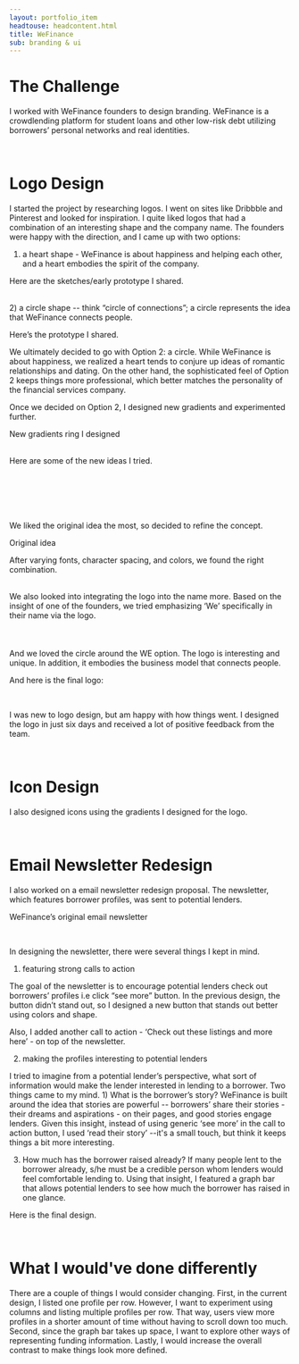 ```yaml
---
layout: portfolio_item
headtouse: headcontent.html
title: WeFinance
sub: branding & ui 
---
```

# The Challenge

I worked with WeFinance founders to design branding. WeFinance is a crowdlending platform for student loans and other low-risk debt utilizing borrowers’ personal networks and real identities. 

<br>

# Logo Design 

I started the project by researching logos. I went on sites like Dribbble and Pinterest and looked for inspiration. I quite liked logos that had a combination of an interesting shape and the company name. The founders were happy with the direction, and I came up with two options:  

1) a heart shape - WeFinance is about happiness and helping each other, and a heart embodies the spirit of the company.

Here are the sketches/early prototype I shared. 

<div class="logo1"></div>
<div class="logo2"></div>
<br>
2) a circle shape --  think “circle of connections”; a circle represents the idea that WeFinance connects people. 

Here’s the prototype I shared. 

<div class="logo3"></div>


We ultimately decided to go with Option 2: a circle. While WeFinance is about happiness, we realized a heart tends to conjure up ideas of romantic relationships and dating. On the other hand, the sophisticated feel of Option 2 keeps things more professional, which better matches the personality of the financial services company.  

Once we decided on Option 2, I designed new gradients and experimented further. 

<div class="logo4"></div>
<p class="captionn"> New gradients ring I designed </p>
<br>
Here are some of the new ideas I tried. 
<div class="logo5"></div>
<br>
<div class="logo6"></div>
<br>
<div class="logo7"></div>
<br>
<div class="logo8"></div>
<br>
<div class="logo9"></div>
<br>

We liked the original idea the most, so decided to refine the concept.


<div class="logo10"></div>
<p class="captionnn">Original idea</p> 



After varying fonts, character spacing, and colors, we found the right combination. 

<div class="logo11"></div>
<div class="logo12"></div>
<br>
We also looked into integrating the logo into the name more. Based on the insight of one of the founders, we tried emphasizing ‘We’ specifically in their name via the logo.  
<div class="logo13"></div>
<br>
<div class="logo14"></div>
<br>
<div class="logo15"></div>
<br>
And we loved the circle around the WE option. The logo is interesting and unique. In addition, it embodies the business model that connects people.    

And here is the final logo: 
<div class="logo16"></div>
<div class="logo17"></div>
<br>

I was new to logo design, but am happy with how things went. I designed the logo in just six days and received a lot of positive feedback from the team.

<br>

# Icon Design  

I also designed icons using the gradients I designed for the logo.  
<div class="logo18"></div>

<br>

# Email Newsletter Redesign 


I also worked on a email newsletter redesign proposal. The newsletter, which features borrower profiles, was sent to potential lenders.    

<div class="wefinanceemail"></div>
<p class="caption4">WeFinance’s original email newsletter </p>
<br>

In designing the newsletter, there were several things I kept in mind.  

1)  featuring strong calls to action 

The goal of the newsletter is to encourage potential lenders check out borrowers’ profiles i.e click “see more” button. In the previous design, the button didn’t stand out, so I designed a new button that stands out better using colors and shape.  

Also, I added another call to action - ‘Check out these listings and more here’ - on top of the newsletter.  
   
2) making the profiles interesting to potential lenders 

I tried to imagine from a potential lender’s perspective, what sort of information would make the lender interested in lending to a borrower. Two things came to my mind. 1) What is the borrower’s story? WeFinance is built around the idea that stories are powerful -- borrowers’ share their stories - their dreams and aspirations - on their pages, and good stories engage lenders.  Given this insight, instead of using generic ‘see more’ in the call to action button, I used ‘read their story’ --it's a small touch, but think it keeps things a bit more interesting. 

3) How much has the borrower raised already? If many people lent to the borrower already, s/he must be a credible person whom lenders would feel comfortable lending to. Using that insight, I featured a graph bar that allows potential lenders to see how much the borrower has raised in one glance. 

Here is the final design. 

<div class="newsletterredesign"></div>
<br>

# What I would've done differently 

There are a couple of things I would consider changing. First, in the current design, I listed one profile per row. However, I want to experiment using columns and listing multiple profiles per row. That way, users view more profiles in a shorter amount of time without having to scroll down too much. Second, since the graph bar takes up space, I want to explore other ways of representing funding information. Lastly, I would increase the overall contrast to make things look more defined.  



